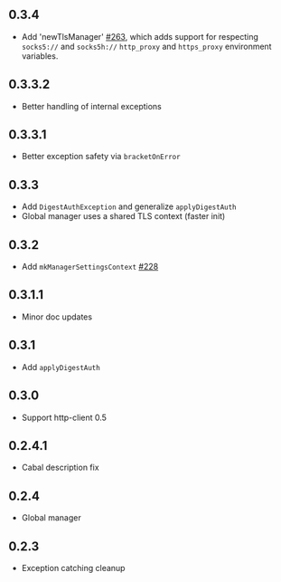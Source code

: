 ## 0.3.4

* Add 'newTlsManager'
  [#263](https://github.com/snoyberg/http-client/issues/263), which adds
  support for respecting `socks5://` and `socks5h://` `http_proxy` and
  `https_proxy` environment variables.

## 0.3.3.2

* Better handling of internal exceptions

## 0.3.3.1

* Better exception safety via `bracketOnError`

## 0.3.3

* Add `DigestAuthException` and generalize `applyDigestAuth`
* Global manager uses a shared TLS context (faster init)

## 0.3.2

* Add `mkManagerSettingsContext` [#228](https://github.com/snoyberg/http-client/issues/228)

## 0.3.1.1

* Minor doc updates

## 0.3.1

* Add `applyDigestAuth`

## 0.3.0

* Support http-client 0.5

## 0.2.4.1

* Cabal description fix

## 0.2.4

* Global manager

## 0.2.3

* Exception catching cleanup
